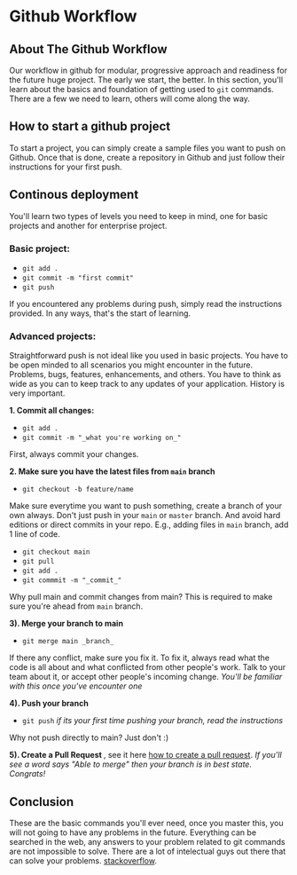 <p align="center">
  <h1 align="left">Github Workflow</h1>
</p>

## About The Github Workflow

Our workflow in github for modular, progressive approach and readiness for the future huge project. The early we start, the better. In this section, you'll learn about the basics and foundation of getting used to `git` commands. There are a few we need to learn, others will come along the way.

## How to start a github project

To start a project, you can simply create a sample files you want to push on Github. Once that is done, create a repository in Github and just follow their instructions for your first push. 

## Continous deployment

You'll learn two types of levels you need to keep in mind, one for basic projects and another for enterprise project. 

### Basic project:
* `git add .`
* `git commit -m "first commit"`
* `git push`

If you encountered any problems during push, simply read the instructions provided. In any ways, that's the start of learning.

### Advanced projects:

Straightforward push is not ideal like you used in basic projects. You have to be open minded to all scenarios you might encounter in the future. Problems, bugs, features, enhancements, and others. You have to think as wide as you can to keep track to any updates of your application. History is very important.

<b> 1. Commit all changes: </b>
* `git add .`
* `git commit -m "_what you're working on_"`

First, always commit your changes.

<b> 2. Make sure you have the latest files from `main` branch </b>
* `git checkout -b feature/name`

Make sure everytime you want to push something, create a branch of your own always. Don't just push in your `main` or `master` branch. And avoid hard editions or direct commits in your repo. E.g., adding files in `main` branch, add 1 line of code.

* `git checkout main` 
* `git pull`
* `git add .`
* `git commmit -m "_commit_"`

Why pull main and commit changes from main? This is required to make sure you're ahead from `main` branch. 

<b> 3). Merge your branch to main </b>

* `git merge main _branch_`

If there any conflict, make sure you fix it. To fix it, always read what the code is all about and what conflicted from other people's work. Talk to your team about it, or accept other people's incoming change. _You'll be familiar with this once you've encounter one_

<b> 4). Push your branch </b>

* `git push` _if its your first time pushing your branch, read the instructions_

Why not push directly to main? Just don't :) 

<b> 5). Create a Pull Request </b>, see it here [how to create a pull request](https://opensource.com/article/19/7/create-pull-request-github). _If you'll see a word says "Able to merge" then your branch is in best state. Congrats!_

## Conclusion

These are the basic commands you'll ever need, once you master this, you will not going to have any problems in the future. Everything can be searched in the web, any answers to your problem related to git commands are not impossible to solve. There are a lot of intelectual guys out there that can solve your problems. [stackoverflow](http://stackoverflow.com/). 


